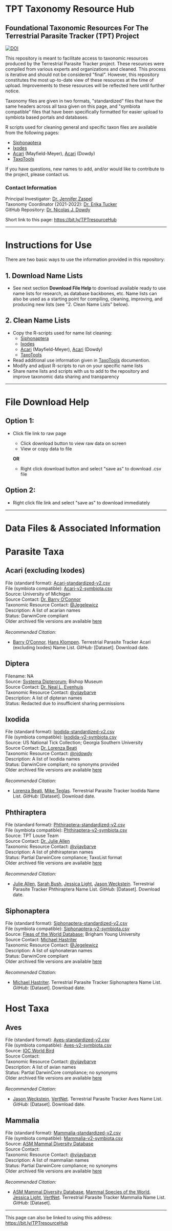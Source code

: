 # TPT Taxonomy Resource Hub
## Foundational Taxonomic Resources For The Terrestrial Parasite Tracker (TPT) Project

[![DOI](https://zenodo.org/badge/414722624.svg)](https://zenodo.org/badge/latestdoi/414722624)

This repository is meant to facilitate access to taxonomic resources produced by the Terrestrial Parasite Tracker project. These resources were compiled from various experts and organizations and cleaned. This process is iterative and should not be considered "final". However, this repository constitutes the most up-to-date view of these resources at the time of upload. Improvements to these resources will be reflected here until further notice.

Taxonomy files are given in two formats, "standardized" files that have the same headers across all taxa given on this page, and "symbiota compatible" files that have been specifically formatted for easier upload to symbiota based portals and databases. 

R scripts used for cleaning general and specific taxon files are available from the following pages:
 - [Siphonaptera](https://github.com/Jegelewicz/tpt-siphonaptera)
 - [Ixodes](https://github.com/njdowdy/ixodes-tpt)
 - [Acari](https://github.com/Jegelewicz/tpt-acari) (Mayfield-Meyer), [Acari](https://github.com/njdowdy/tpt-acari-taxonomy.git) (Dowdy)
 - [TaxoTools](https://github.com/vijaybarve/taxotools)

If you have questions, new names to add, and/or would like to contribute to the project, please contact us.


### Contact Information
Principal Investigator: <a href="mailto: zaspelj@mpm.edu" target="_blank">Dr. Jennifer Zaspel</a><br />
Taxonomy Coordinator (2021-2022): <a href="mailto: emtuckerlab@gmail.com" target="_blank">Dr. Erika Tucker</a><br />
GitHub Repository: <a href="https://github.com/njdowdy" target="_blank">Dr. Nicolas J. Dowdy</a><br />

Short link to this page: https://bit.ly/TPTresourceHub

---

# Instructions for Use
There are two basic ways to use the information provided in this repository:
## 1. Download Name Lists
* See next section <b> Download File Help </b> to download available ready to use name lists for research, as database backbones, etc. Name lists can also be used as a starting point for compiling, cleaning, improving, and producing new lists (see "2. Clean Name Lists" below). 

## 2. Clean Name Lists
* Copy the R-scripts used for name list cleaning:
  * [Siphonaptera](https://github.com/Jegelewicz/tpt-siphonaptera)
  * [Ixodes](https://github.com/njdowdy/ixodes-tpt)
  * [Acari](https://github.com/Jegelewicz/tpt-acari) (Mayfield-Meyer), [Acari](https://github.com/njdowdy/tpt-acari-taxonomy.git) (Dowdy)
  * [TaxoTools](https://github.com/vijaybarve/taxotools)
* Read additional use information given in [TaxoTools](https://github.com/vijaybarve/taxotools) documention.
* Modify and adjust R-scripts to run on your specific name lists
* Share name lists and scripts with us to add to the repository and improve taxonomic data sharing and transparency

---

# File Download Help
## Option 1: 
* Click file link to raw page
   * Click download button to view raw data on screen
   * View or copy data to file
   
   **OR**
   
   * Right click download button and select "save as" to download .csv file

 ## Option 2: 
 * Right click file link and select "save as" to download immediately

   
---

# Data Files & Associated Information
# Parasite Taxa

## Acari (excluding Ixodes)
File (standard format): <a href="./Acari/Acari-standardized-v2.csv" target="_blank">Acari-standardized-v2.csv</a> <br /> 
File (symbiota compatible): <a href="./Acari/Acari-v2-symbiota.csv" target="_blank">Acari-v2-symbiota.csv</a><br />
Source: University of Michigan<br />
Source Contact: <a href="https://webapps.lsa.umich.edu/ummz/insects/personnel/personnelDetail.asp?ID=21" target="_blank">Dr. Barry O’Connor</a><br />
Taxonomic Resource Contact: <a href="https://github.com/Jegelewicz" target="_blank">@Jegelewicz</a><br />
Description: A list of acarian names<br />
Status: DarwinCore compliant<br />
Older archived file versions are available <a href="https://github.com/njdowdy/tpt-taxonomy/tree/main/Acari" target="_blank">here</a> <br />
<br> _Recommended Citation:_ <br>
* [Barry O’Connor](https://lsa.umich.edu/ummz/people/curators-staff/bmoc.html), [Hans Klompen](https://eeob.osu.edu/people/klompen.1). Terrestrial Parasite Tracker Acari (excluding Ixodes) Name List. _GitHub:_ [Dataset]. Download date. 

## Diptera
Filename: NA<br />
Source: <a href="http://www.diptera.org/" target="_blank">Systema Dipterorum</a>; Bishop Museum<br />
Source Contact: <a href="http://hbs.bishopmuseum.org/staff/evenhuis.html" target="_blank">Dr. Neal L. Evenhuis</a><br />
Taxonomic Resource Contact: <a href="https://github.com/vijaybarve" target="_blank">@vijaybarve</a><br />
Description: A list of dipteran names<br />
Status: Redacted due to insufficient sharing permissions<br />

## Ixodida
File (standard format): <a href="./Ixodida/Ixodida-standardized-v2.csv" target="_blank">Ixodida-standardized-v2.csv</a><br /> 
File (symbiota compatible): <a href="./Ixodida/Ixodida-v2-symbiota.csv" target="_blank">Ixodida-v2-symbiota.csv</a><br />
Source: US National Tick Collection; Georgia Southern University<br />
Source Contact: <a href="http://lorenzabeati.klacto.net/" target="_blank">Dr. Lorenza Beati</a><br />
Taxonomic Resource Contact: <a href="https://github.com/njdowdy" target="_blank">@njdowdy</a><br />
Description: A list of Ixodida names<br />
Status: DarwinCore compliant; no synonyms provided<br />
Older archived file versions are available [here](https://github.com/njdowdy/tpt-taxonomy/tree/main/Ixodida)<br />
<br> _Recommended Citation:_ <br>
* [Lorenza Beati](https://cosm.georgiasouthern.edu/biology/people/faculty/lorenza-beati/), [Mike Teglas](https://www.unr.edu/eecb/people/mike-teglas). Terrestrial Parasite Tracker Ixodida Name List. _GitHub:_ [Dataset]. Download date. 

## Phthiraptera
File (standard format): <a href="./Phthiraptera/Phthiraptera-standardized-v2.csv" target="_blank">Phthiraptera-standardized-v2.csv</a> <br />
File (symbiota compatible): <a href="./Phthiraptera/Phthiraptera-v2-symbiota.csv" target="_blank">Phthiraptera-v2-symbiota.csv</a><br />
Source: TPT Louse Team<br />
Source Contact: <a href="https://www.unr.edu/biology/faculty/julie-allen" target="_blank">Dr. Julie Allen</a><br />
Taxonomic Resource Contact: <a href="https://github.com/vijaybarve" target="_blank">@vijaybarve</a><br />
Description: A list of phthirapteran names<br />
Status: Partial DarwinCore compliance; TaxoList format<br />
Older archived file versions are available [here](https://github.com/njdowdy/tpt-taxonomy/tree/main/Siphonaptera) <br />
<br> _Recommended Citation:_ <br>
* [Julie Allen](https://www.unr.edu/biology/faculty/julie-allen), [Sarah Bush](http://darwin.biology.utah.edu/Biopages/BushBio.html), [Jessica Light](https://wfsc.tamu.edu/people/light-jessica/), [Jason Weckstein](https://drexel.edu/coas/faculty-research/faculty-directory/weckstein-jason/). Terrestrial Parasite Tracker Phthiraptera Name List. _GitHub:_ [Dataset]. Download date. 

## Siphonaptera
File (standard format): <a href="./Siphonaptera/Siphonaptera-standardized-v2.csv" target="_blank">Siphonaptera-standardized-v2.csv</a> <br /> 
File (symbiota compatible): <a href="./Siphonaptera/Siphonaptera-v2-symbiota.csv" target="_blank">Siphonaptera-v2-symbiota.csv</a><br />
Source: <a href="https://biology.byu.edu/fleas-of-the-world" target="_blank">Fleas of the World Database</a>; Brigham Young University<br />
Source Contact: <a href="https://mlbean.byu.edu/curators-and-collection-managers" target="_blank">Michael Hastriter</a><br />
Taxonomic Resource Contact: <a href="https://github.com/Jegelewicz" target="_blank">@Jegelewicz</a><br />
Description: A list of siphonateran names<br />
Status: DarwinCore compliant<br />
Older archived file versions are available [here](https://github.com/njdowdy/tpt-taxonomy/tree/main/Siphonaptera) <br />
<br> _Recommended Citation:_ <br>
* [Michael Hastriter](https://species.wikimedia.org/wiki/Michael_W._Hastriter). Terrestrial Parasite Tracker Siphonaptera Name List. _GitHub:_ [Dataset]. Download date.

# Host Taxa

## Aves
File (standard format): <a href="./host_files/Aves-standardized-v2.csv" target="_blank">Aves-standardized-v2.csv</a> <br />
File (symbiota compatible): <a href="./host_files/Aves-v2-symbiota.csv" target="_blank">Aves-v2-symbiota.csv</a><br />
Source: [IOC World Bird](https://www.worldbirdnames.org/new/) <br />
Source Contact:<br />
Taxonomic Resource Contact: <a href="https://github.com/vijaybarve" target="_blank">@vijaybarve</a><br />
Description: A list of avian names<br />
Status: Partial DarwinCore compliance; no synonyms<br />
Older archived file versions are available [here](https://github.com/njdowdy/tpt-taxonomy/tree/main/host_files) <br />
<br> _Recommended Citation:_ <br>
* [Jason Weckstein](https://drexel.edu/coas/faculty-research/faculty-directory/weckstein-jason/), [VertNet](http://vertnet.org/). Terrestrial Parasite Tracker Aves Name List. _GitHub:_ [Dataset]. Download date.


## Mammalia
File (standard format): <a href="./host_files/Mammalia-standardized-v2.csv" target="_blank">Mammalia-standardized-v2.csv</a> <br />
File (symbiota compatible): <a href="./host_files/Mammalia-v2-symbiota.csv" target="_blank">Mammalia-v2-symbiota.csv</a> <br />
Source: [ASM Mammal Diversity Database](https://www.mammaldiversity.org/) <br />
Source Contact:<br />
Taxonomic Resource Contact: <a href="https://github.com/vijaybarve" target="_blank">@vijaybarve</a><br />
Description: A list of mammalian names<br />
Status: Partial DarwinCore compliance; no synonyms<br />
Older archived file versions are available [here](https://github.com/njdowdy/tpt-taxonomy/tree/main/host_files) <br />
<br> _Recommended Citation:_ <br>
* [ASM Mammal Diversity Database](http://www.mammaldiversity.org/), [Mammal Species of the World](https://www.departments.bucknell.edu/biology/resources/msw3/), [Jessica Light](https://wfsc.tamu.edu/people/light-jessica/), [VertNet](http://vertnet.org/). Terrestrial Parasite Tracker Mammalia Name List. _GitHub:_ [Dataset]. 


---

This page can also be linked to using this address: https://bit.ly/TPTresourceHub

